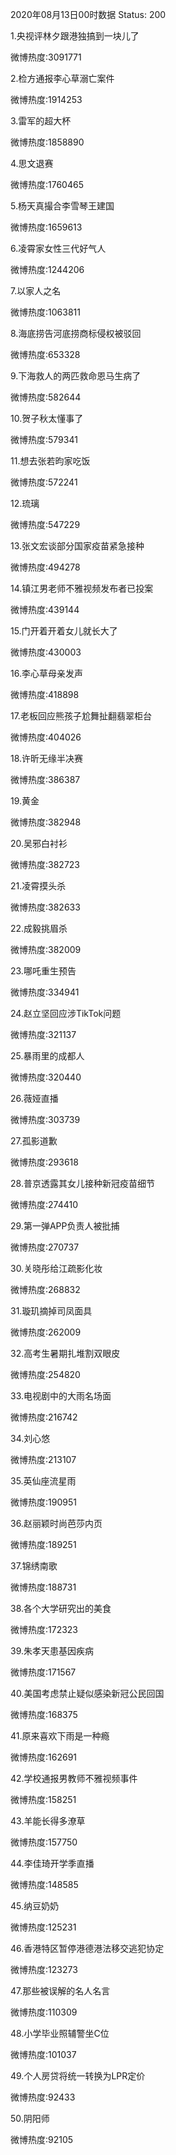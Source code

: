 2020年08月13日00时数据
Status: 200

1.央视评林夕跟港独搞到一块儿了

微博热度:3091771

2.检方通报李心草溺亡案件

微博热度:1914253

3.雷军的超大杯

微博热度:1858890

4.思文退赛

微博热度:1760465

5.杨天真撮合李雪琴王建国

微博热度:1659613

6.凌霄家女性三代好气人

微博热度:1244206

7.以家人之名

微博热度:1063811

8.海底捞告河底捞商标侵权被驳回

微博热度:653328

9.下海救人的两匹救命恩马生病了

微博热度:582644

10.贺子秋太懂事了

微博热度:579341

11.想去张若昀家吃饭

微博热度:572241

12.琉璃

微博热度:547229

13.张文宏谈部分国家疫苗紧急接种

微博热度:494278

14.镇江男老师不雅视频发布者已投案

微博热度:439144

15.门开着开着女儿就长大了

微博热度:430003

16.李心草母亲发声

微博热度:418898

17.老板回应熊孩子尬舞扯翻翡翠柜台

微博热度:404026

18.许昕无缘半决赛

微博热度:386387

19.黄金

微博热度:382948

20.吴邪白衬衫

微博热度:382723

21.凌霄摸头杀

微博热度:382633

22.成毅挑眉杀

微博热度:382009

23.哪吒重生预告

微博热度:334941

24.赵立坚回应涉TikTok问题

微博热度:321137

25.暴雨里的成都人

微博热度:320440

26.薇娅直播

微博热度:303739

27.孤影道歉

微博热度:293618

28.普京透露其女儿接种新冠疫苗细节

微博热度:274410

29.第一弹APP负责人被批捕

微博热度:270737

30.关晓彤给江疏影化妆

微博热度:268832

31.璇玑摘掉司凤面具

微博热度:262009

32.高考生暑期扎堆割双眼皮

微博热度:254820

33.电视剧中的大雨名场面

微博热度:216742

34.刘心悠

微博热度:213107

35.英仙座流星雨

微博热度:190951

36.赵丽颖时尚芭莎内页

微博热度:189251

37.锦绣南歌

微博热度:188731

38.各个大学研究出的美食

微博热度:172323

39.朱孝天患基因疾病

微博热度:171567

40.美国考虑禁止疑似感染新冠公民回国

微博热度:168375

41.原来喜欢下雨是一种瘾

微博热度:162691

42.学校通报男教师不雅视频事件

微博热度:158251

43.羊能长得多潦草

微博热度:157750

44.李佳琦开学季直播

微博热度:148585

45.纳豆奶奶

微博热度:125231

46.香港特区暂停港德港法移交逃犯协定

微博热度:123273

47.那些被误解的名人名言

微博热度:110309

48.小学毕业照辅警坐C位

微博热度:101037

49.个人房贷将统一转换为LPR定价

微博热度:92433

50.阴阳师

微博热度:92105

